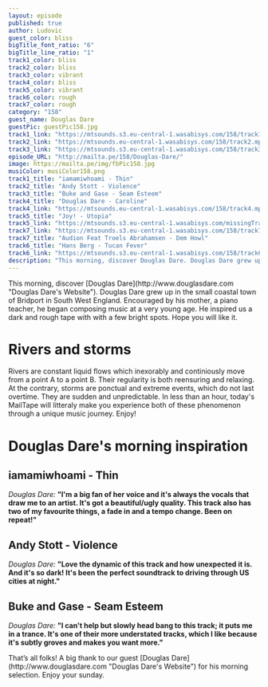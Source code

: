 ```yaml
---
layout: episode
published: true
author: Ludovic
guest_color: bliss
bigTitle_font_ratio: "6"
bigTitle_line_ratio: "1"
track1_color: bliss
track2_color: bliss
track3_color: vibrant
track4_color: bliss
track5_color: vibrant
track6_color: rough
track7_color: rough
category: "158"
guest_name: Douglas Dare
guestPic: guestPic158.jpg
track1_link: "https://mtsounds.s3.eu-central-1.wasabisys.com/158/track1.mp3"
track2_link: "https://mtsounds.eu-central-1.wasabisys.com/158/track2.mp3"
track3_link: "https://mtsounds.s3.eu-central-1.wasabisys.com/158/track3.mp3"
episode_URL: "http://mailta.pe/158/Douglas-Dare/"
image: https://mailta.pe/img/fbPic158.jpg
musiColor: musiColor158.png
track1_title: "iamamiwhoami - Thin"
track2_title: "Andy Stott - Violence"
track3_title: "Buke and Gase - Seam Esteem"
track4_title: "Douglas Dare - Caroline"
track4_link: "https://mtsounds.eu-central-1.wasabisys.com/158/track4.mp3"
track5_title: "Joy! - Utopia"
track5_link: "https://mtsounds.s3.eu-central-1.wasabisys.com/missingTrack.mp3"
track7_link: "https://mtsounds.s3.eu-central-1.wasabisys.com/158/track7.mp3"
track7_title: "Audion Feat Troels Abrahamsen - Dem Howl"
track6_title: "Hans Berg - Tucan Fever"
track6_link: "https://mtsounds.s3.eu-central-1.wasabisys.com/158/track6.mp3"
description: "This morning, discover Douglas Dare. Douglas Dare grew up in the small coastal town of Bridport in South West England. Encouraged by his mother, a piano teacher, he began composing music at a very young age. He inspired us a dark and rough tape with with a few bright spots. Hope you'll like it."
---
```


<p id="introduction">
This morning, discover [Douglas Dare](http://www.douglasdare.com "Douglas Dare's Website"). Douglas Dare grew up in the small coastal town of Bridport in South West England. Encouraged by his mother, a piano teacher, he began composing music at a very young age. He inspired us a dark and rough tape with with a few bright spots. Hope you will like it.</p>
 
# Rivers and storms

Rivers are constant liquid flows which inexorably and continiously move from a point A to a point B. Their regularity is both reensuring and relaxing. At the contrary, storms are ponctual and extreme events, which do not last overtime. They are sudden and unpredictable. In less than an hour, today's MailTape will litteraly make you experience both of these phenomenon through a unique music journey. Enjoy!

# Douglas Dare's morning inspiration
 
## iamamiwhoami - Thin
_Douglas Dare:_ **"**I'm a big fan of her voice and it's always the vocals that draw me to an artist. It's got a beautiful/ugly quality. This track also has two of my favourite things, a fade in and a tempo change. Been on repeat!**"**
 
## Andy Stott - Violence
_Douglas Dare:_ **"**Love the dynamic of this track and how unexpected it is. And it's so dark! It's been the perfect soundtrack to driving through US cities at night.**"**
 
## Buke and Gase - Seam Esteem
_Douglas Dare:_ **"**I can't help but slowly head bang to this track; it puts me in a trance. It's one of their more understated tracks, which I like because it's subtly groves and makes you want more.**"** 
 
<p id="outroduction">
That’s all folks! A big thank to our guest [Douglas Dare](http://www.douglasdare.com "Douglas Dare's Website") for his morning selection. Enjoy your sunday.
</p>
